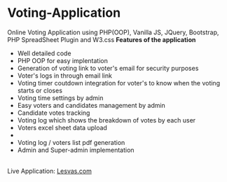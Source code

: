# Voting-Application
Online Voting Application using PHP(OOP), Vanilla JS, JQuery, Bootstrap, PHP SpreadSheet Plugin and W3.css
<b>Features of the application</b>
<ul>
  <li>Well detailed code</li>
  <li>PHP OOP for easy implentation</li>
  <li>Generation of voting link to voter's email for security purposes</li>
  <li>Voter's logs in through email link</li>
  <li>Voting timer coutdown integration for voter's to know when the voting starts or closes</li>
  <li>Voting time settings by admin</li>
  <li>Easy voters and candidates management by admin</li>
  <li>Candidate votes tracking</li>
  <li>Voting log which shows the breakdown of votes by each user</li>
  <li>Voters excel sheet data upload<li>
  <li>Voting log / voters list pdf generation</li>
  <li> Admin and Super-admin implementation </li>
  

</ul>
<br>
<span>Live Application: </span> <a href="https://lesvas.com">Lesvas.com</a>
